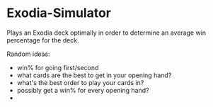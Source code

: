 # Exodia-Simulator

Plays an Exodia deck optimally in order to determine an average win percentage for the deck.

Random ideas:
- win% for going first/second
- what cards are the best to get in your opening hand?
- what's the best order to play your cards in?
- possibly get a win% for every opening hand?
- 
